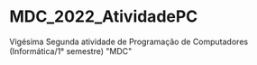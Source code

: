 # MDC_2022_AtividadePC
Vigésima Segunda atividade de Programação de Computadores (Informática/1° semestre) "MDC"
